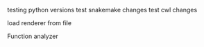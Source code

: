 testing python versions
test snakemake changes 
test cwl changes

load renderer from file 

Function analyzer 